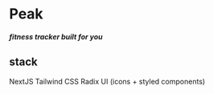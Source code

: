 # Peak

##### fitness tracker built for you

## stack

NextJS
Tailwind CSS
Radix UI (icons + styled components)

